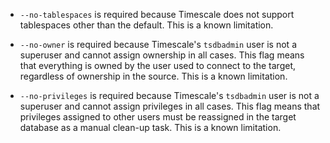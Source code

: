 - `--no-tablespaces` is required because Timescale does not support
  tablespaces other than the default. This is a known limitation.

- `--no-owner` is required because Timescale's `tsdbadmin` user is not a
  superuser and cannot assign ownership in all cases. This flag means that
  everything is owned by the user used to connect to the target, regardless of
  ownership in the source. This is a known limitation.

- `--no-privileges` is required because Timescale's `tsdbadmin` user is not a
  superuser and cannot assign privileges in all cases. This flag means that
  privileges assigned to other users must be reassigned in the target database
  as a manual clean-up task. This is a known limitation.

